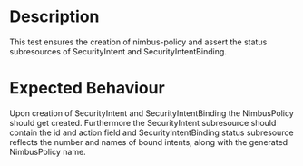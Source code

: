 # Description

This test ensures the creation of nimbus-policy and assert the status subresources of SecurityIntent and SecurityIntentBinding.

# Expected Behaviour

Upon creation of SecurityIntent and SecurityIntentBinding the NimbusPolicy should get created. Furthermore the SecurityIntent subresource should contain the id and action field and SecurityIntentBinding status subresource reflects the number and names of bound intents, along with the generated NimbusPolicy name.
